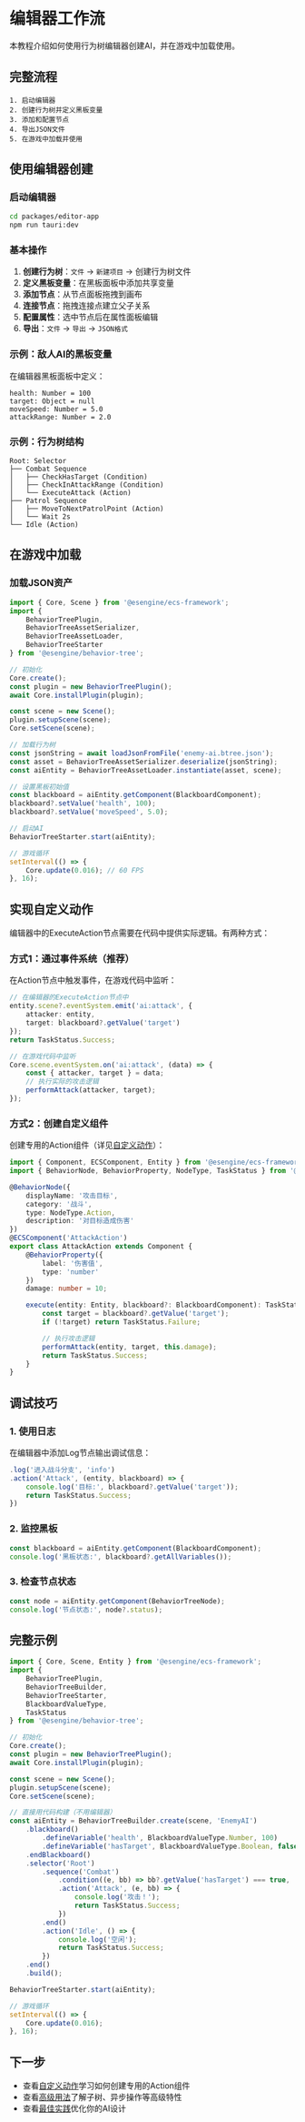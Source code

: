 # 编辑器工作流

本教程介绍如何使用行为树编辑器创建AI，并在游戏中加载使用。

## 完整流程

```
1. 启动编辑器
2. 创建行为树并定义黑板变量
3. 添加和配置节点
4. 导出JSON文件
5. 在游戏中加载并使用
```

## 使用编辑器创建

### 启动编辑器

```bash
cd packages/editor-app
npm run tauri:dev
```

### 基本操作

1. **创建行为树**：`文件` → `新建项目` → 创建行为树文件
2. **定义黑板变量**：在黑板面板中添加共享变量
3. **添加节点**：从节点面板拖拽到画布
4. **连接节点**：拖拽连接点建立父子关系
5. **配置属性**：选中节点后在属性面板编辑
6. **导出**：`文件` → `导出` → `JSON格式`

### 示例：敌人AI的黑板变量

在编辑器黑板面板中定义：

```
health: Number = 100
target: Object = null
moveSpeed: Number = 5.0
attackRange: Number = 2.0
```

### 示例：行为树结构

```
Root: Selector
├── Combat Sequence
│   ├── CheckHasTarget (Condition)
│   ├── CheckInAttackRange (Condition)
│   └── ExecuteAttack (Action)
├── Patrol Sequence
│   ├── MoveToNextPatrolPoint (Action)
│   └── Wait 2s
└── Idle (Action)
```

## 在游戏中加载

### 加载JSON资产

```typescript
import { Core, Scene } from '@esengine/ecs-framework';
import {
    BehaviorTreePlugin,
    BehaviorTreeAssetSerializer,
    BehaviorTreeAssetLoader,
    BehaviorTreeStarter
} from '@esengine/behavior-tree';

// 初始化
Core.create();
const plugin = new BehaviorTreePlugin();
await Core.installPlugin(plugin);

const scene = new Scene();
plugin.setupScene(scene);
Core.setScene(scene);

// 加载行为树
const jsonString = await loadJsonFromFile('enemy-ai.btree.json');
const asset = BehaviorTreeAssetSerializer.deserialize(jsonString);
const aiEntity = BehaviorTreeAssetLoader.instantiate(asset, scene);

// 设置黑板初始值
const blackboard = aiEntity.getComponent(BlackboardComponent);
blackboard?.setValue('health', 100);
blackboard?.setValue('moveSpeed', 5.0);

// 启动AI
BehaviorTreeStarter.start(aiEntity);

// 游戏循环
setInterval(() => {
    Core.update(0.016); // 60 FPS
}, 16);
```

## 实现自定义动作

编辑器中的ExecuteAction节点需要在代码中提供实际逻辑。有两种方式：

### 方式1：通过事件系统（推荐）

在Action节点中触发事件，在游戏代码中监听：

```typescript
// 在编辑器的ExecuteAction节点中
entity.scene?.eventSystem.emit('ai:attack', {
    attacker: entity,
    target: blackboard?.getValue('target')
});
return TaskStatus.Success;
```

```typescript
// 在游戏代码中监听
Core.scene.eventSystem.on('ai:attack', (data) => {
    const { attacker, target } = data;
    // 执行实际的攻击逻辑
    performAttack(attacker, target);
});
```

### 方式2：创建自定义组件

创建专用的Action组件（详见[自定义动作](./custom-actions.md)）：

```typescript
import { Component, ECSComponent, Entity } from '@esengine/ecs-framework';
import { BehaviorNode, BehaviorProperty, NodeType, TaskStatus } from '@esengine/behavior-tree';

@BehaviorNode({
    displayName: '攻击目标',
    category: '战斗',
    type: NodeType.Action,
    description: '对目标造成伤害'
})
@ECSComponent('AttackAction')
export class AttackAction extends Component {
    @BehaviorProperty({
        label: '伤害值',
        type: 'number'
    })
    damage: number = 10;

    execute(entity: Entity, blackboard?: BlackboardComponent): TaskStatus {
        const target = blackboard?.getValue('target');
        if (!target) return TaskStatus.Failure;

        // 执行攻击逻辑
        performAttack(entity, target, this.damage);
        return TaskStatus.Success;
    }
}
```

## 调试技巧

### 1. 使用日志

在编辑器中添加Log节点输出调试信息：

```typescript
.log('进入战斗分支', 'info')
.action('Attack', (entity, blackboard) => {
    console.log('目标:', blackboard?.getValue('target'));
    return TaskStatus.Success;
})
```

### 2. 监控黑板

```typescript
const blackboard = aiEntity.getComponent(BlackboardComponent);
console.log('黑板状态:', blackboard?.getAllVariables());
```

### 3. 检查节点状态

```typescript
const node = aiEntity.getComponent(BehaviorTreeNode);
console.log('节点状态:', node?.status);
```

## 完整示例

```typescript
import { Core, Scene, Entity } from '@esengine/ecs-framework';
import {
    BehaviorTreePlugin,
    BehaviorTreeBuilder,
    BehaviorTreeStarter,
    BlackboardValueType,
    TaskStatus
} from '@esengine/behavior-tree';

// 初始化
Core.create();
const plugin = new BehaviorTreePlugin();
await Core.installPlugin(plugin);

const scene = new Scene();
plugin.setupScene(scene);
Core.setScene(scene);

// 直接用代码构建（不用编辑器）
const aiEntity = BehaviorTreeBuilder.create(scene, 'EnemyAI')
    .blackboard()
        .defineVariable('health', BlackboardValueType.Number, 100)
        .defineVariable('hasTarget', BlackboardValueType.Boolean, false)
    .endBlackboard()
    .selector('Root')
        .sequence('Combat')
            .condition((e, bb) => bb?.getValue('hasTarget') === true, 'CheckTarget')
            .action('Attack', (e, bb) => {
                console.log('攻击！');
                return TaskStatus.Success;
            })
        .end()
        .action('Idle', () => {
            console.log('空闲');
            return TaskStatus.Success;
        })
    .end()
    .build();

BehaviorTreeStarter.start(aiEntity);

// 游戏循环
setInterval(() => {
    Core.update(0.016);
}, 16);
```

## 下一步

- 查看[自定义动作](./custom-actions.md)学习如何创建专用的Action组件
- 查看[高级用法](./advanced-usage.md)了解子树、异步操作等高级特性
- 查看[最佳实践](./best-practices.md)优化你的AI设计

